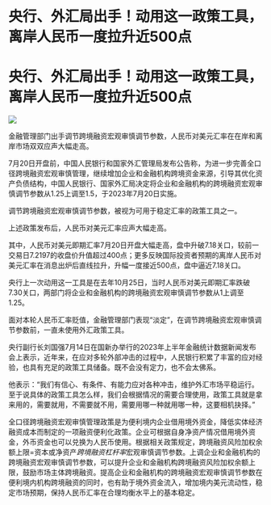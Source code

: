# 央行、外汇局出手！动用这一政策工具，离岸人民币一度拉升近500点

# 央行、外汇局出手！动用这一政策工具，离岸人民币一度拉升近500点

![](https://inews.gtimg.com/newsapp_bt/0/15814479464/1000)

金融管理部门出手调节跨境融资宏观审慎调节参数，人民币对美元汇率在在岸和离岸市场双双应声大幅走高。

7月20日开盘前，中国人民银行和国家外汇管理局发布公告称，为进一步完善全口径跨境融资宏观审慎管理，继续增加企业和金融机构跨境资金来源，引导其优化资产负债结构，中国人民银行、国家外汇局决定将企业和金融机构的跨境融资宏观审慎调节参数从1.25上调至1.5，于2023年7月20日实施。

调节跨境融资宏观审慎调节参数，被视为可用于稳定汇率的政策工具之一。

上述政策发布后，人民币对美元汇率应声大幅走高。

其中，人民币对美元即期汇率7月20日开盘大幅走高，盘中升破7.18关口，较前一交易日7.2197的收盘价升值超过400点；更多反映国际投资者预期的离岸人民币对美元汇率在消息出炉后直线拉升，升幅一度接近500点，盘中逼近7.18关口。

央行上一次动用这一工具是在去年10月25日，当时人民币对美元即期汇率跌破7.30关口，两部门将企业和金融机构的跨境融资宏观审慎调节参数从1上调至1.25。

面对本轮人民币汇率贬值，金融管理部门表现“淡定”，在调节跨境融资宏观审慎调节参数前，一直未使用外汇政策工具。

央行副行长刘国强7月14日在国新办举行的2023年上半年金融统计数据新闻发布会上表示，近年来，在应对多轮外部冲击的过程中，人民银行积累了丰富的应对经验，也具有充足的政策工具储备。既不会没有定力，也不会太佛系。

他表示：“我们有信心、有条件、有能力应对各种冲击，维护外汇市场平稳运行。至于说具体的政策工具怎么样，我们会根据情况的需要合理使用，政策工具就是拿来用的，需要就用，不需要就不用，需要用哪一种就用哪一种，这要相机抉择。”

全口径跨境融资宏观审慎管理政策是为便利境内企业借用境外资金，降低实体经济融资成本而制定的一项融资便利化政策。企业可根据自身净资产情况借用境外资金，外币资金也可以兑换为人民币使用。根据相关政策规定，跨境融资风险加权余额上限=资本或净资产*跨境融资杠杆率*宏观审慎调节参数。上调企业和金融机构的跨境融资宏观审慎调节参数，可以提升企业和金融机构跨境融资风险加权余额上限，鼓励市场主体跨境融资。提高企业和金融机构的跨境融资宏观审慎调节参数在便利境内机构跨境融资的同时，也有助于境外资金流入，增加境内美元流动性，稳定市场预期，保持人民币汇率在合理均衡水平上的基本稳定。

